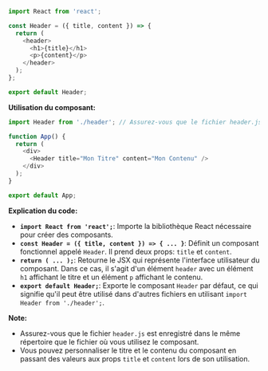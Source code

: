 ```javascript
import React from 'react';

const Header = ({ title, content }) => {
  return (
    <header>
      <h1>{title}</h1>
      <p>{content}</p>
    </header>
  );
};

export default Header;
```

**Utilisation du composant:**

```javascript
import Header from './header'; // Assurez-vous que le fichier header.js est dans le même répertoire

function App() {
  return (
    <div>
      <Header title="Mon Titre" content="Mon Contenu" />
    </div>
  );
}

export default App;
```

**Explication du code:**

* **`import React from 'react';`**: Importe la bibliothèque React nécessaire pour créer des composants.
* **`const Header = ({ title, content }) => { ... }`**: Définit un composant fonctionnel appelé `Header`. Il prend deux props: `title` et `content`.
* **`return ( ... );`**: Retourne le JSX qui représente l'interface utilisateur du composant. Dans ce cas, il s'agit d'un élément `header` avec un élément `h1` affichant le titre et un élément `p` affichant le contenu.
* **`export default Header;`**: Exporte le composant `Header` par défaut, ce qui signifie qu'il peut être utilisé dans d'autres fichiers en utilisant `import Header from './header';`.

**Note:**

* Assurez-vous que le fichier `header.js` est enregistré dans le même répertoire que le fichier où vous utilisez le composant.
* Vous pouvez personnaliser le titre et le contenu du composant en passant des valeurs aux props `title` et `content` lors de son utilisation.



